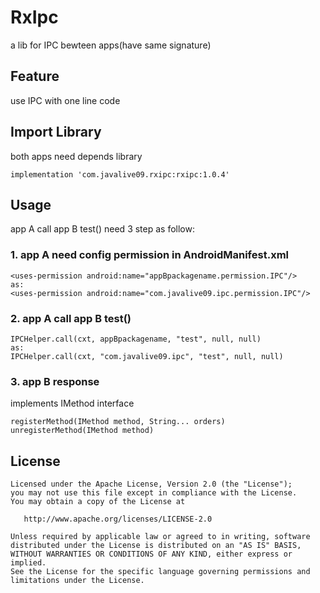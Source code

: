 # RxIpc

a lib for IPC bewteen apps(have same signature)


## Feature
use IPC with one line code

## Import Library
both apps need depends library
```
implementation 'com.javalive09.rxipc:rxipc:1.0.4'
```

## Usage
app A call app B test() need 3 step as follow:

### 1. app A need config permission in AndroidManifest.xml
```
<uses-permission android:name="appBpackagename.permission.IPC"/>
as: 
<uses-permission android:name="com.javalive09.ipc.permission.IPC"/>
```
### 2. app A call app B test()
```
IPCHelper.call(cxt, appBpackagename, "test", null, null)
as:
IPCHelper.call(cxt, "com.javalive09.ipc", "test", null, null)
```
### 3. app B response 
implements IMethod interface
```
registerMethod(IMethod method, String... orders)
unregisterMethod(IMethod method)
```

## License
```
Licensed under the Apache License, Version 2.0 (the "License");
you may not use this file except in compliance with the License.
You may obtain a copy of the License at

   http://www.apache.org/licenses/LICENSE-2.0

Unless required by applicable law or agreed to in writing, software
distributed under the License is distributed on an "AS IS" BASIS,
WITHOUT WARRANTIES OR CONDITIONS OF ANY KIND, either express or implied.
See the License for the specific language governing permissions and
limitations under the License.
```